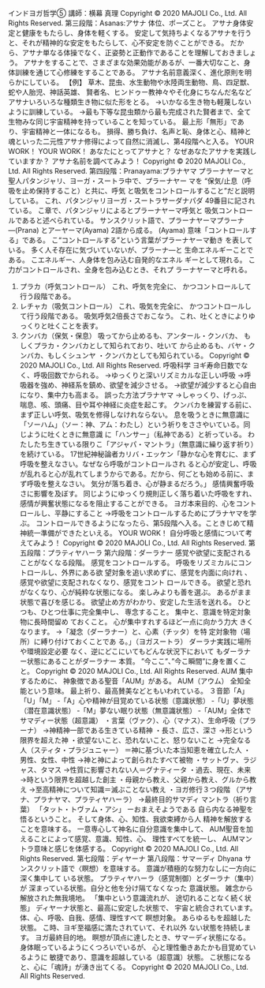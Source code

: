 インドヨガ哲学➄
講師：横幕 真理
Copyright © 2020 MAJOLI Co., Ltd. All Rights Reserved.
第三段階：Asanas:アサナ
体位、ポーズこと。
アサナ身体安定と健康をもたらし、身体を軽くする。
安定して気持ちよくなるアサナを行うと、それが精神的な安定をもたらして、心不安定を防ぐことができる。
だから、アサナ単なる体操でなく、正姿勢と正動作であることを理解しておきましょう。
アサナをすることで、さまざまな効果効能があるが、一番大切なこと、身体訓練を通じて心修練をすることである。
アサナ名前意義深く、進化原則を明らかにしている。
【例】
草木、昆虫、水生動物や水陸両生動物、鳥、四足獣、蛇や人胎児、神話英雄、
賢者名、ヒンドゥー教神々やそ化身にちなんだ名など
アサナいろいろな種類生き物に似た形をとる。
→いかなる生き物も軽蔑しないように訓練している。
→最も下等な昆虫類から最も完成された賢者まで、全て生物みな同じ宇宙精神を持っていることを知っている。
最上形「無形」であり、宇宙精神と一体になるも。
損得、勝ち負け、名声と恥、身体と心、精神と魂といった二元性アサナ修得によって自然に消滅し、第4段階へと入る。
YOUR WORK！
YOUR WORK！
あなたにとってアサナと？
なぜあなたアサナを実践していますか？
アサナ名前を調べてみよう！
Copyright © 2020 MAJOLI Co., Ltd. All Rights Reserved.
第四段階：Pranayama:プラナヤマ
プラーナヤーマと
聖人パタンジャリ、ヨーガ・スートラ中で、プラーナヤー
マを “保気/止息（呼吸を止め保持すること）と共に、呼気
と吸気をコントロールすること”だと説明している。
これ、パタンジャリヨーガ・スートラサーダナパダ
49番目に記されている。
こ章で、パタンジャリによるとプラーナヤーマ呼気と
吸気コントロールであると述べられている。
サンスクリット語で、プラーナヤーマプラーナ―(Prana)
とアーヤーマ(Ayama) 2語から成る。
(Ayama) 意味「コントロールする」である。
こ“コントロールする”という言葉がプラーナヤーマ動き
を表している。
多く人そ存在に気づいていないが、プラーナ―と
生命エネルギーことである。
こエネルギー、人身体を包み込む自発的なエネル
ギーとして現れる。
こ力がコントロールされ、全身を包み込むとき、それプ
ラーナヤーマと呼れる。
1. プラカ（呼気コントロール）
   これ、呼気を完全に、
   かつコントロールして行う段階である。
2. レチャカ（吸気コントロール）
   これ、吸気を完全に、
   かつコントロールして行う段階である。
   吸気呼気2倍長さでおこなう。
   これ、吐くときによりゆっくりと吐くことを表す。
3. クンバカ（保気・保息）
   吸ってから止めるも、アンタール・クンバカ、
   もしくプラカ・クンバカとして知られており、吐いて
   から止めるも、バヤ・クンバカ、もしくシュンヤ
   ・クンバカとしても知られている。
   Copyright © 2020 MAJOLI Co., Ltd. All Rights Reserved.
   呼吸科学
   ヨギ寿命日数でなく、呼吸回数でかられる。
   →ゆっくりと深いリズミカルな正しい呼吸
   →呼吸器を強め、神経系を鎮め、欲望を減少させる。
   →欲望が減少すると心自由になり、集中力も高まる。
   誤った方法プラナヤマ
   →しゃっくり、げっぷ、喘息、咳、頭痛、目や耳や神経に炎症を起こす。
   クンバカを練習する前に、まず正しい呼気、吸気を修得しなけれならない。
   息を吸うときに無意識に「ソーハム」（ソー：神、アム：わたし）という祈りをささやいている。同じように吐くときに無意識
   に「ハンサー」（私神である）と祈っている。
   わたしたち生きている限りこ「アジャパ・マントラ」（無意識に繰り返す祈り）を続けている。
   17世紀神秘論者カリバ・エッケン「静かな心を育むに、まず呼吸を整えなさい。なぜなら呼吸がコントロールされ
   ると心が安定し、呼吸が乱れると心が乱れてしまうからである。だから、何ごとも始める前に、まず呼吸を整えなさい。
   気分が落ち着き、心が静まるだろう。」
   感情興奮呼吸さに影響を及ぼす。
   同じようにゆっくり規則正しく落ち着いた呼吸をすれ、感情が興奮状態になるを阻止することができる。
   ヨガ本来目的、心をコントロールし、平静にすること
   →呼吸をコントロールするためにプラナヤマを学ぶ。
   コントロールできるようになったら、第5段階へ入る。こときじめて精神統一準備ができたといえる。
   YOUR WORK！ 自分呼吸と感情について考えてみよう！
   Copyright © 2020 MAJOLI Co., Ltd. All Rights Reserved.
   第五段階：プラティヤハーラ
   第六段階：ダーラナー
   感覚や欲望に支配されることがなくなる段階。
   感覚をコントロールする。
   呼吸をリズミカルにコントロールし、外界にある欲
   望対象を追い求めずに、感覚を内面に向けれ
   、感覚や欲望に支配されなくなり、感覚をコント
   ロールできる。
   欲望と恐れがなくなり、心が純粋な状態になる。
   楽しみよりも善を選ぶ。
   あるがまま状態で喜びを感じる。
   欲望止め方がわかり、安定した生活を送れる。
   ひとつも、ひとつ仕事に完全集中し、
   専念すること。
   集中と、意識を特定対象物に長時間留め
   ておくこと。
   心が集中すれするほど一点に向かう力大
   きくなります。
   →「凝念（ダーラナー）と、心素（チッタ）を特
   定対象物（場所）に縛り付けておくことであ
   る。」（ヨガスートラ）
   ダーラナ実践に場所や環境設定必要
   なく、逆にどこにいてもどんな状況下において
   もダーラナー状態にあることがダーラナー
   本質。
   ”今ここ”、”今こ瞬間”に身を置くこと。
   Copyright © 2020 MAJOLI Co., Ltd. All Rights Reserved.
   AUM
   集中するために、 神象徴である聖音「AUM」がある。
   AUM（アウム）
   全知全能という意味。
   最上祈り、最高賛美などともいわれている。
   ３音節「A」「U」「M」
   ‐「A」心や精神が目覚めている状態（意識状態）
   ‐「U」夢状態（潜在意識状態）
   ‐「M」夢ない眠り状態（無意識状態）
   ‐「AUM」全体でサマディー状態（超意識）
   ・言葉（ヴァク）、心（マナス）、生命呼吸（プラーナ）
   →神精神一部である生きている精神
   ・長さ、広さ、深さ
   →形という限界を超えた神
   ・欲望ないこと、恐れないこと、怒りないこと
   →完全なる人（スティタ・プラジュニャー）
   ＝神に基づいた本当知恵を確立した人
   ・男性、女性、中性
   →神と神によって創られたすべて被物
   ・サットヴァ、ラジャス、タマス
   →性質に影響されない人＝グナティータ
   ・過去、現在、未来
   →時という限界を超越した創主
   ・母親から教え、父親から教え、グルから教え
   →至高精神について知識＝滅ぶことない教え
   ・ヨガ修行３つ段階
   （アサナ、プラナヤマ、プラティヤハーラ）
   →最終目的サマディ
   マントラ（祈り言葉）
   「タット・トヴァム・アシ」
   ーおまえそようである
   自ら内なる神聖を悟るということ。
   そして身体、心、知性、我欲束縛から人
   精神を解放することを意味する。
   一意専心して神名に自分意識を集中して、
   AUM聖音を加えることによって感覚、意識、知性、心、
   理性すべてを統一し、
   AUMマントラ意味と感じを体感する。
   Copyright © 2020 MAJOLI Co., Ltd. All Rights Reserved.
   第七段階：ディヤーナ
   第八段階：サマーディ
   Dhyana サンスクリット語で〈瞑想）を意味する。
   意識が積極的な努力なしに一方向に深く集中して
   いる状態。
   プラティヤハーラ（感覚制御）とダーラナ（集中）が
   深まっている状態。自分と他を分け隔てなくなった
   意識状態。
   雑念から解放された無我境地。
   「集中という意識流れが、
   途切れることなく続く状態」
   ディヤーナ状態と、最高に安定した状態で、
   宇宙と統合されています。
   体、心、呼吸、自我、感情、理性すべて
   瞑想対象。
   あらゆるもを超越した状態。
   こ時、ヨギ至福感に満たされていて、それ以外
   ない状態を持続します。
   ヨガ最終目的地。
   瞑想が頂点に達したとき、サマーディ状態になる。
   身体眠っているようにくつろいでいるが、
   心と理性働きあたかも目覚めているように
   敏捷であり、意識を超越している（超意識）状態。
   こ状態になると、心に「魂詩」が湧き出てくる。
   Copyright © 2020 MAJOLI Co., Ltd. All Rights Reserved.